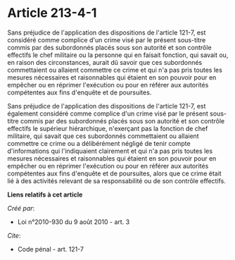 # Article 213-4-1

Sans préjudice de l'application des dispositions de l'article 121-7, est considéré comme complice d'un crime visé par le
présent sous-titre commis par des subordonnés placés sous son autorité et son contrôle effectifs le chef militaire ou la
personne qui en faisait fonction, qui savait ou, en raison des circonstances, aurait dû savoir que ces subordonnés
commettaient ou allaient commettre ce crime et qui n'a pas pris toutes les mesures nécessaires et raisonnables qui étaient en
son pouvoir pour en empêcher ou en réprimer l'exécution ou pour en référer aux autorités compétentes aux fins d'enquête et de
poursuites. 

Sans préjudice de l'application des dispositions de l'article 121-7, est également considéré comme complice d'un crime visé
par le présent sous-titre commis par des subordonnés placés sous son autorité et son contrôle effectifs le supérieur
hiérarchique, n'exerçant pas la fonction de chef militaire, qui savait que ces subordonnés commettaient ou allaient commettre
ce crime ou a délibérément négligé de tenir compte d'informations qui l'indiquaient clairement et qui n'a pas pris toutes les
mesures nécessaires et raisonnables qui étaient en son pouvoir pour en empêcher ou en réprimer l'exécution ou pour en référer
aux autorités compétentes aux fins d'enquête et de poursuites, alors que ce crime était lié à des activités relevant de sa
responsabilité ou de son contrôle effectifs.

**Liens relatifs à cet article**

_Créé par_:

  - Loi n°2010-930 du 9 août 2010 - art. 3

_Cite_:

  - Code pénal - art. 121-7
